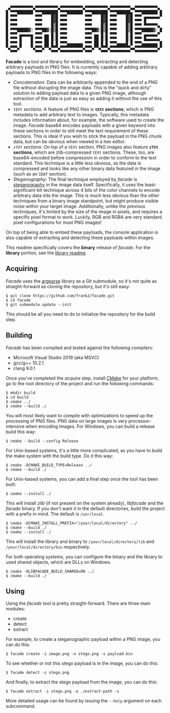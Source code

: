 ```
 ▄▀▀▀▀▀▀▀▀▀▀▄▀▀▀▀▀▀▀▀▀▀▄▀▀▀▀▀▀▀▀▀▀▄▀▀▀▀▀▀▀▀▀▀▄▀▀▀▀▀▀▀▀▀▄▄▀▀▀▀▀▀▀▀▀▀▄
█ ▀▀▀███████ ▀▀▀███████ ▀▀▀███████ ▀▀▀███████ ▀▀▀██████▄ ▀▀▀███████ █
█ ▀▀▀        ▀▀▀    █▓█ ▀▀▀        ▀▀▀    █▓█ ▀▀▀    █▓█ ▀▀▀ ▄▄▄▄▄▄▄▀
█ ▀▀▀        ▀▀▀    █▓█ ▀▀▀        ▀▀▀    █▓█ ▀▀▀    █▓█ ▀▀▀ █
█ ▀▀▀        ▀▀▀    █▒█ ▀▀▀        ▀▀▀    █▒█ ▀▀▀    █▒█ ▀▀▀ ▀▀▀▀▀▀▄
█ ▀▀▀█████▓░ ▀▀▀██▓░█▒█ ▀▀▀        ▀▀▀██▓░█▒█ ▀▀▀    █▒█ ▀▀▀█████▓░ █
█ ▀▀▀ ▄▄▄▄▄▄ ▀▀▀ ▄▄ █░█ ▀▀▀        ▀▀▀ ▄▄ █░█ ▀▀▀    █░█ ▀▀▀ ▄▄▄▄▄▄▀
█ ▀▀▀ █    █ ▀▀▀ ██ █░█ ▀▀▀        ▀▀▀ ██ █░█ ▀▀▀    █░█ ▀▀▀ █▄▄▄▄▄▄
█ ▀▀▀ █    █ ▀▀▀ ██ █ █ ▀▀▀▄▄▄▄▄▄▄ ▀▀▀ ██ █ █ ▀▀▀▄▄▄▄█ █ ▀▀▀▄▄▄▄▄▄▄ █
▀▄▀▀▀▄▀    ▀▄▀▀▀▄▀▀▄▀▀▀▄▀▀▀▀▀▀▀▀▀▀▄▀▀▀▄▀▀▄▀▀▀▄▀▀▀▀▀▀▀▀▀▄▄▀▀▀▀▀▀▀▀▀▀▄▀
  ▀▀▀        ▀▀▀    ▀▀▀ ▀▀▀▀▀▀▀▀▀▀ ▀▀▀    ▀▀▀ ▀▀▀▀▀▀▀▀▀  ▀▀▀▀▀▀▀▀▀▀
```

**Facade** is a tool and library for embedding, extracting and detecting arbitrary payloads in PNG files. It is currently capable of adding arbitrary payloads to PNG files in the following ways:

* *Concatenation*: Data can be arbitrarily appended to the end of a PNG file without disrupting the image data. This is the "quick and dirty" solution to adding payload data to a given PNG image, although extraction of the data is just as easy as adding it without the use of this tool.
* *`tEXt` sections*: A feature of PNG files is **`tEXt` sections**, which is PNG metadata to add arbitrary text to images. Typically, this metadata includes information about, for example, the software used to create the image. *Facade* base64 encodes payloads with a given keyword into these sections in order to still meet the text requirement of these sections. This is ideal if you wish to stick the payload in the PNG chunk data, but can be obvious when viewed in a hex editor.
* *`zTXt` sections*: On top of a `tEXt` section, PNG images also feature **`zTXt` sections**, which are zlib-compressed `tEXt` sections. These, too, are base64-encoded before compression in order to conform to the text standard. This technique is a little less obvious, as the data is compressed and looks like any other binary data featured in the image (such as an `IDAT` section).
* *Steganography*: The final technique employed by *facade* is [steganography](https://en.wikipedia.org/wiki/Steganography) in the image data itself. Specifically, it uses the least-significant-bit technique across 4 bits of the color channels to encode arbitrary data into the image. This is much less obvious than the other techniques from a binary image standpoint, but might produce visible noise within your target image. Additionally, unlike the previous techniques, it's limited by the size of the image in pixels, and requires a specific pixel format to work. Luckily, RGB and RGBA are very standard pixel configurations for most PNG images!

On top of being able to embed these payloads, the console application is also capable of extracting and detecting these payloads within images.

This readme specifically covers the **binary** release of *facade*. For the **library** portion, see the [library readme](https://github.com/frank2/facade/blob/main/libfacade/README.md).

## Acquiring

*Facade* uses the [argparse](https://github.com/p-ranav/argparse) library as a Git submodule, so it's not quite as straight-forward as cloning the repository, but it's still easy:

```
$ git clone https://github.com/frank2/facade.git
$ cd facade
$ git submodule update --init
```

This should be all you need to do to initialize the repository for the build step.

## Building

*Facade* has been compiled and tested against the following compilers:

* Microsoft Visual Studio 2019 (aka MSVC)
* gcc/g++ 10.2.1
* clang 9.0.1

Once you've completed the *acquire* step, install [CMake](https://cmake.org) for your platform, go to the root directory of the project and run the following commands:

```
$ mkdir build
$ cd build
$ cmake ../
$ cmake --build ./
```

You will most likely want to compile with optimizations to speed up the processing of PNG files. PNG data on large images is very processor-intensive when encoding images. For Windows, you can build a release build this way:

```
$ cmake --build --config Release
```

For Unix-based systems, it's a little more complicated, as you have to build the make system with the build type. Do it this way:

```
$ cmake -DCMAKE_BUILD_TYPE=Release ../
$ cmake --build ./
```

For Unix-based systems, you can add a final step once the tool has been built:

```
$ cmake --install ./
```

This will install *zlib* (if not present on the system already), *libfacade* and the *facade* binary. If you don't want it in the default directories, build the project with a prefix in mind. The default is `/usr/local`.

```
$ cmake -DCMAKE_INSTALL_PREFIX="/your/local/directory" ../
$ cmake --build ./
$ cmake --install ./
```

This will install the library and binary to `/your/local/directory/lib` and `/your/local/directory/bin` respectively.

For both operating systems, you can configure the binary and the library to used shared objects, which are DLLs on Windows.

```
$ cmake -DLIBFACADE_BUILD_SHARED=ON ../
$ cmake --build ./
```

## Using

Using the *facade* tool is pretty straight-forward. There are three main modules:

* create
* detect
* extract

For example, to create a steganographic payload within a PNG image, you can do this:

```
$ facade create -i image.png -o stego.png -s payload.bin
```

To see whether or not this stego payload is in the image, you can do this:

```
$ facade detect -s stego.png
```

And finally, to extract the stego payload from the image, you can do this:

```
$ facade extract -i stego.png -o ./extract-path -s
```

More detailed usage can be found by issuing the `--help` argument on each subcommand.
